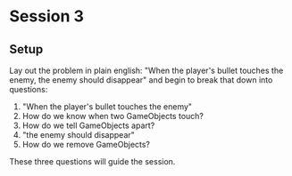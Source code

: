 # Session 3
## Setup

Lay out the problem in plain english: "When the player's bullet touches the enemy, the enemy should disappear" and begin to break that down into questions:

1. "When the player's bullet touches the enemy"
  1. How do we know when two GameObjects touch?
  2. How do we tell GameObjects apart?
1. "the enemy should disappear"
  1. How do we remove GameObjects?

These three questions will guide the session.
